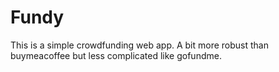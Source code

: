 # Fundy
This is a simple crowdfunding web app. A bit more robust than buymeacoffee but less complicated like gofundme.

